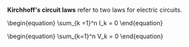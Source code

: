**Kirchhoff's circuit laws** refer to two laws for electric circuits.

\begin{equation}
\sum_{k =1}^n I_k = 0
\end{equation}

\begin{equation}
\sum_{k=1}^n V_k = 0
\end{equation}